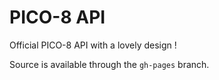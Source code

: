 # PICO-8 API

Official PICO-8 API with a lovely design !

Source is available through the `gh-pages` branch.

